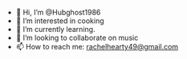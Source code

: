 - 👋 Hi, I’m @Hubghost1986
- 👀 I’m interested in cooking
- 🌱 I’m currently learning.
- 💞️ I’m looking to collaborate on music
- 📫 How to reach me: rachelhearty49@gmail.com 

<!---
Hubghost1986/Hubghost1986 is a ✨ special ✨ repository because its `README.md` (this file) appears on your GitHub profile.
You can click the Preview link to take a look at your changes.
--->
